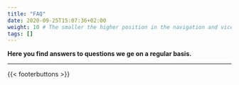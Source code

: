 ```yaml
---
title: "FAQ"
date: 2020-09-25T15:07:36+02:00
weight: 10 # The smaller the higher position in the navigation and vice versa
tags: []
---
```


**Here you find answers to questions we ge on a regular basis.**

---

{{< footerbuttons >}}